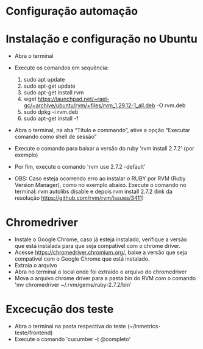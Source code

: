 # Configuração automação 

# Instalação e configuração no Ubuntu 
- Abra o terminal 
- Execute os comandos em sequência:
    1) sudo apt update
    2) sudo apt-get update
    3) sudo apt-get install rvm
    4) wget https://launchpad.net/~rael-gc/+archive/ubuntu/rvm/+files/rvm_1.29.12-1_all.deb -O rvm.deb
    5) sudo dpkg -i rvm.deb
    6) sudo apt-get install -f
- Abra o terminal, na aba “Título e commando”, ative a opção “Executar comando como shell de sessão”
- Execute o comando para baixar a versão do ruby 'rvm install 2.7.2' (por exemplo)
- Por fim, execute o comando 'rvm use 2.7.2 -default'

- OBS: Caso esteja ocorrendo erro ao instalar o RUBY por RVM (Ruby Version Manager), como no exemplo abaixo. Execute o comando no terminal: rvm autolibs disable e depois rvm install 2.7.2 (link da resolução https://github.com/rvm/rvm/issues/3411) 

# Chromedriver
- Instale o Google Chrome, caso já esteja instalado, verifique a versão que está instalada para que seja compativel com o chrome driver. 
- Acesse https://chromedriver.chromium.org/, baixe a versão que seja compativel com o Google Chrome que está instalado.
- Extraia o arquivo 
- Abra no terminal o local onde foi extraido o arquivo do chromedriver  
- Mova o arquivo chrome driver para a pasta bin do RVM com o comando 'mv chromedriver ~/.rvm/gems/ruby-2.7.2/bin'

# Excecução dos teste 
- Abra o terminal na pasta respectiva do teste (~/inmetrics-teste/frontend)
- Execute o comando 'cucumber -t @completo'